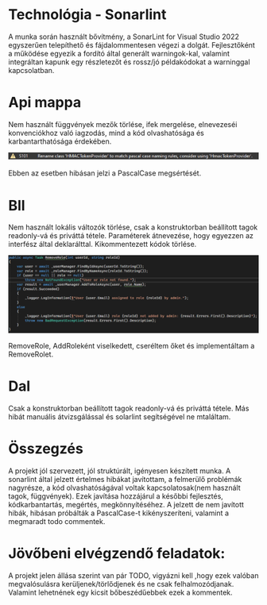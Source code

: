 # Technológia - Sonarlint 

A munka során használt bővítmény, a SonarLint for Visual Studio 2022
egyszerűen telepíthető és fájdalommentesen végezi a dolgát. Fejlesztőként a működése egyezik a fordító által generált warningok-kal, valamint integráltan kapunk egy részletezőt és rossz/jó példakódokat a warninggal kapcsolatban.


# Api mappa

Nem használt függvények mezők törlése, ifek mergelése, elnevezeséi konvenciókhoz való iagzodás, mind a kód olvashatósága és karbantarthatósága érdekében. 

![img](static_analysis/screenshots/false_error_naming.png)

Ebben az esetben hibásan jelzi a PascalCase megsértését.


# Bll

Nem használt lokális változók törlése, csak a konstruktorban beállított tagok readonly-vá és priváttá tétele. Paraméterek átnevezése, hogy egyezzen az interfész által deklarálttal. Kikommentezett kódok 
törlése. 

![Alt text](static_analysis/screenshots/remove_role.png)

RemoveRole, AddRoleként viselkedett, cseréltem őket és implementáltam a RemoveRolet.


# Dal

Csak a konstruktorban beállított tagok readonly-vá és priváttá tétele. Más hibát manuális átvizsgálással és solarlint segítségével ne mtaláltam.


# Összegzés

A projekt jól szervezett, jól struktúrált, igényesen készített munka. A sonarlint által jelzett értelmes hibákat javítottam, a felmerülő problémák nagyrésze, a kód olvashatóságával voltak kapcsolatosak(nem használt tagok, függvények). Ezek javítása hozzájárul a későbbi fejlesztés, kódkarbantartás, megértés, megkönnyítéséhez. A jelzett de nem javított hibák, hibásan próbálták a PascalCase-t kikényszeríteni, valamint a megmaradt todo commentek.

# Jövőbeni elvégzendő feladatok: 

A projekt jelen állása szerint van pár TODO, vigyázni kell ,hogy ezek valóban megvalósulásra kerüljenek/törlődjenek és ne csak felhalmozódjanak. Valamint lehetnének egy kicsit bőbeszédűebbek ezek a kommentek.

